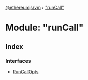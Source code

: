 [@ethereumjs/vm](../README.md) › ["runCall"](_runcall_.md)

# Module: "runCall"

## Index

### Interfaces

* [RunCallOpts](../interfaces/_runcall_.runcallopts.md)
